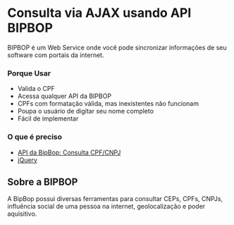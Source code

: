 Consulta via AJAX usando API BIPBOP
==========================================

BIPBOP é um Web Service onde você pode sincronizar informações de seu software com portais da internet.

### Porque Usar ###

  - Valida o CPF
  - Acessa qualquer API da BIPBOP
  - CPFs com formatação válida, mas inexistentes não funcionam
  - Poupa o usuário de digitar seu nome completo
  - Fácil de implementar

### O que é preciso ###

 - [API da BipBop: Consulta CPF/CNPJ](http://api.bipbop.com.br/)
 - [jQuery](http://jquery.com/)

## Sobre a BIPBOP ##

A BipBop possui diversas ferramentas para consultar CEPs, CPFs, CNPJs, influência social de uma pessoa na internet, geolocalização e poder aquisitivo.
